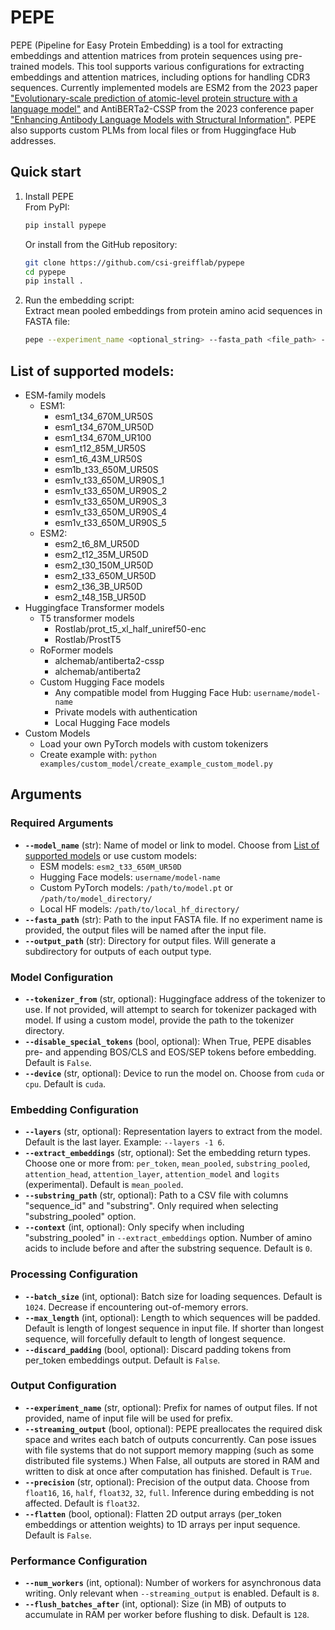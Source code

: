 # PEPE

PEPE (Pipeline for Easy Protein Embedding) is a tool for extracting embeddings and attention matrices from protein sequences using pre-trained models. This tool supports various configurations for extracting embeddings and attention matrices, including options for handling CDR3 sequences. Currently implemented models are ESM2 from the 2023 paper ["Evolutionary-scale prediction of atomic-level protein structure with a language model"](https://science.org/doi/10.1126/science.ade2574) and AntiBERTa2-CSSP from the 2023 conference paper ["Enhancing Antibody Language Models with Structural Information"](https://www.mlsb.io/papers_2023/Enhancing_Antibody_Language_Models_with_Structural_Information.pdf). PEPE also supports custom PLMs from local files or from Huggingface Hub addresses. 

## Quick start

1. Install PEPE \
    From PyPI:    
    ```sh
    pip install pypepe
    ```
    Or install from the GitHub repository:    
    ```sh
    git clone https://github.com/csi-greifflab/pypepe
    cd pypepe
    pip install .
    ```
2. Run the embedding script:\
    Extract mean pooled embeddings from protein amino acid sequences in FASTA file:
    ```sh
    pepe --experiment_name <optional_string> --fasta_path <file_path> --output_path <directory> --model_name <model_name>
    ```

## List of supported models:
- ESM-family models
    - ESM1:
        - esm1_t34_670M_UR50S
        - esm1_t34_670M_UR50D
        - esm1_t34_670M_UR100
        - esm1_t12_85M_UR50S
        - esm1_t6_43M_UR50S
        - esm1b_t33_650M_UR50S
        - esm1v_t33_650M_UR90S_1
        - esm1v_t33_650M_UR90S_2
        - esm1v_t33_650M_UR90S_3
        - esm1v_t33_650M_UR90S_4
        - esm1v_t33_650M_UR90S_5
    - ESM2:
        - esm2_t6_8M_UR50D
        - esm2_t12_35M_UR50D
        - esm2_t30_150M_UR50D
        - esm2_t33_650M_UR50D
        - esm2_t36_3B_UR50D
        - esm2_t48_15B_UR50D
- Huggingface Transformer models
    - T5 transformer models
        - Rostlab/prot_t5_xl_half_uniref50-enc
        - Rostlab/ProstT5
    - RoFormer models
        - alchemab/antiberta2-cssp
        - alchemab/antiberta2
    - Custom Hugging Face models
        - Any compatible model from Hugging Face Hub: `username/model-name`
        - Private models with authentication
        - Local Hugging Face models
- Custom Models
    - Load your own PyTorch models with custom tokenizers
    - Create example with: `python examples/custom_model/create_example_custom_model.py`


## Arguments

### Required Arguments
- **`--model_name`** (str): Name of model or link to model. Choose from [List of supported models](../README.md#list-of-supported-models) or use custom models:
  - ESM models: `esm2_t33_650M_UR50D`
  - Hugging Face models: `username/model-name`
  - Custom PyTorch models: `/path/to/model.pt` or `/path/to/model_directory/`
  - Local HF models: `/path/to/local_hf_directory/`
- **`--fasta_path`** (str): Path to the input FASTA file. If no experiment name is provided, the output files will be named after the input file.
- **`--output_path`** (str): Directory for output files. Will generate a subdirectory for outputs of each output type.

### Model Configuration
- **`--tokenizer_from`** (str, optional): Huggingface address of the tokenizer to use. If not provided, will attempt to search for tokenizer packaged with model. If using a custom model, provide the path to the tokenizer directory.
- **`--disable_special_tokens`** (bool, optional): When True, PEPE disables pre- and appending BOS/CLS and EOS/SEP tokens before embedding. Default is `False`.
- **`--device`** (str, optional): Device to run the model on. Choose from `cuda` or `cpu`. Default is `cuda`.

### Embedding Configuration
- **`--layers`** (str, optional): Representation layers to extract from the model. Default is the last layer. Example: `--layers -1 6`.
- **`--extract_embeddings`** (str, optional): Set the embedding return types. Choose one or more from: `per_token`, `mean_pooled`, `substring_pooled`, `attention_head`, `attention_layer`, `attention_model` and `logits` (experimental). Default is `mean_pooled`.
- **`--substring_path`** (str, optional): Path to a CSV file with columns "sequence_id" and "substring". Only required when selecting "substring_pooled" option.
- **`--context`** (int, optional): Only specify when including "substring_pooled" in `--extract_embeddings` option. Number of amino acids to include before and after the substring sequence. Default is `0`.

### Processing Configuration
- **`--batch_size`** (int, optional): Batch size for loading sequences. Default is `1024`. Decrease if encountering out-of-memory errors.
- **`--max_length`** (int, optional): Length to which sequences will be padded. Default is length of longest sequence in input file. If shorter than longest sequence, will forcefully default to length of longest sequence.
- **`--discard_padding`** (bool, optional): Discard padding tokens from per_token embeddings output. Default is `False`.

### Output Configuration
- **`--experiment_name`** (str, optional): Prefix for names of output files. If not provided, name of input file will be used for prefix.
- **`--streaming_output`** (bool, optional): PEPE preallocates the required disk space and writes each batch of outputs concurrently. Can pose issues with file systems that do not support memory mapping (such as some distributed file systems.)
When False, all outputs are stored in RAM and written to disk at once after computation has finished. Default is `True`.
- **`--precision`** (str, optional): Precision of the output data. Choose from `float16`, `16`, `half`, `float32`, `32`, `full`. Inference during embedding is not affected. Default is `float32`.
- **`--flatten`** (bool, optional): Flatten 2D output arrays (per_token embeddings or attention weights) to 1D arrays per input sequence. Default is `False`.

### Performance Configuration
- **`--num_workers`** (int, optional): Number of workers for asynchronous data writing. Only relevant when `--streaming_output` is enabled. Default is `8`.
- **`--flush_batches_after`** (int, optional): Size (in MB) of outputs to accumulate in RAM per worker before flushing to disk. Default is `128`.